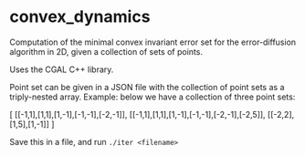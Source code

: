 # convex_dynamics
Computation of the minimal convex invariant error set for the error-diffusion algorithm in 2D, given a collection of sets of points.

Uses the CGAL C++ library.

Point set can be given in a JSON file with the collection of point sets as a triply-nested array. 
Example: below we have a collection of three point sets:

   [
   [[-1,1],[1,1],[1,-1],[-1,-1],[-2,-1]],
   [[-1,1],[1,1],[1,-1],[-1,-1],[-2,-1],[-2,5]],
   [[-2,2],[1,5],[1,-1]]
   ]

Save this in a file, and run `./iter <filename>`
